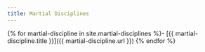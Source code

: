 ```yaml
---
title: Martial Disciplines
---
```


{% for martial-discipline in site.martial-disciplines %}- [{{ martial-discipline.title }}]({{ martial-discipline.url }})
{% endfor %}
